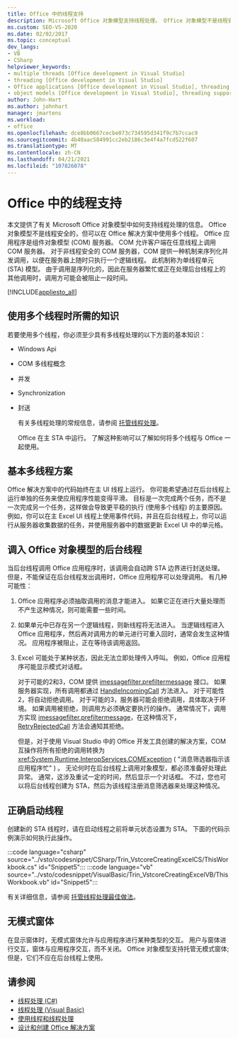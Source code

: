 ```yaml
---
title: Office 中的线程支持
description: Microsoft Office 对象模型支持线程处理。 Office 对象模型不是线程安全的，但可以在 Office 解决方案中使用多个线程。
ms.custom: SEO-VS-2020
ms.date: 02/02/2017
ms.topic: conceptual
dev_langs:
- VB
- CSharp
helpviewer_keywords:
- multiple threads [Office development in Visual Studio]
- threading [Office development in Visual Studio]
- Office applications [Office development in Visual Studio], threading support
- object models [Office development in Visual Studio], threading support
author: John-Hart
ms.author: johnhart
manager: jmartens
ms.workload:
- office
ms.openlocfilehash: dce8bb0667cecbe073c734595d341f9c7b7ccac9
ms.sourcegitcommit: 4b40aac584991cc2eb2186c3e4f4a7fcd522f607
ms.translationtype: MT
ms.contentlocale: zh-CN
ms.lasthandoff: 04/21/2021
ms.locfileid: "107826078"
---
```

# <a name="threading-support-in-office"></a>Office 中的线程支持
  本文提供了有关 Microsoft Office 对象模型中如何支持线程处理的信息。 Office 对象模型不是线程安全的，但可以在 Office 解决方案中使用多个线程。 Office 应用程序是组件对象模型 (COM) 服务器。 COM 允许客户端在任意线程上调用 COM 服务器。 对于非线程安全的 COM 服务器，COM 提供一种机制来序列化并发调用，以便在服务器上随时只执行一个逻辑线程。 此机制称为单线程单元 (STA) 模型。 由于调用是序列化的，因此在服务器繁忙或正在处理后台线程上的其他调用时，调用方可能会被阻止一段时间。

 [!INCLUDE[appliesto_all](../vsto/includes/appliesto-all-md.md)]

## <a name="knowledge-required-when-using-multiple-threads"></a>使用多个线程时所需的知识
 若要使用多个线程，你必须至少具有多线程处理的以下方面的基本知识：

- Windows Api

- COM 多线程概念

- 并发

- Synchronization

- 封送

  有关多线程处理的常规信息，请参阅 [托管线程处理](/dotnet/standard/threading/)。

  Office 在主 STA 中运行。 了解这种影响可以了解如何将多个线程与 Office 一起使用。

## <a name="basic-multithreading-scenario"></a>基本多线程方案
 Office 解决方案中的代码始终在主 UI 线程上运行。 你可能希望通过在后台线程上运行单独的任务来使应用程序性能变得平滑。 目标是一次完成两个任务，而不是一次完成另一个任务，这样做会导致更平稳的执行 (使用多个线程) 的主要原因。 例如，你可以在主 Excel UI 线程上使用事件代码，并且在后台线程上，你可以运行从服务器收集数据的任务，并使用服务器中的数据更新 Excel UI 中的单元格。

## <a name="background-threads-that-call-into-the-office-object-model"></a>调入 Office 对象模型的后台线程
 当后台线程调用 Office 应用程序时，该调用会自动跨 STA 边界进行封送处理。 但是，不能保证在后台线程发出调用时，Office 应用程序可以处理调用。 有几种可能性：

1. Office 应用程序必须抽取调用的消息才能进入。 如果它正在进行大量处理而不产生这种情况，则可能需要一些时间。

2. 如果单元中已存在另一个逻辑线程，则新线程将无法进入。 当逻辑线程进入 Office 应用程序，然后再对调用方的单元进行可重入回时，通常会发生这种情况。 应用程序被阻止，正在等待该调用返回。

3. Excel 可能处于某种状态，因此无法立即处理传入呼叫。 例如，Office 应用程序可能显示模式对话框。

   对于可能的2和3，COM 提供 [imessagefilter.prefiltermessage](/windows/desktop/api/objidl/nn-objidl-imessagefilter) 接口。 如果服务器实现，所有调用都通过 [HandleIncomingCall](/windows/desktop/api/objidl/nf-objidl-imessagefilter-handleincomingcall) 方法进入。 对于可能性2，将自动拒绝调用。 对于可能的3，服务器可能会拒绝调用，具体取决于环境。 如果调用被拒绝，则调用方必须确定要执行的操作。 通常情况下，调用方实现 [imessagefilter.prefiltermessage](/windows/desktop/api/objidl/nn-objidl-imessagefilter)，在这种情况下， [RetryRejectedCall](/windows/desktop/api/objidl/nf-objidl-imessagefilter-retryrejectedcall) 方法会通知其拒绝。

   但是，对于使用 Visual Studio 中的 Office 开发工具创建的解决方案，COM 互操作将所有拒绝的调用转换为 <xref:System.Runtime.InteropServices.COMException> ( "消息筛选器指示该应用程序忙" ) 。 无论何时在后台线程上调用对象模型，都必须准备好处理此异常。 通常，这涉及重试一定的时间，然后显示一个对话框。 不过，您也可以将后台线程创建为 STA，然后为该线程注册消息筛选器来处理这种情况。

## <a name="start-the-thread-correctly"></a>正确启动线程
 创建新的 STA 线程时，请在启动线程之前将单元状态设置为 STA。 下面的代码示例演示如何执行此操作。

 :::code language="csharp" source="../vsto/codesnippet/CSharp/Trin_VstcoreCreatingExcelCS/ThisWorkbook.cs" id="Snippet5":::
 :::code language="vb" source="../vsto/codesnippet/VisualBasic/Trin_VstcoreCreatingExcelVB/ThisWorkbook.vb" id="Snippet5":::

 有关详细信息，请参阅 [托管线程处理最佳做法](/dotnet/standard/threading/managed-threading-best-practices)。

## <a name="modeless-forms"></a>无模式窗体
 在显示窗体时，无模式窗体允许与应用程序进行某种类型的交互。 用户与窗体进行交互，窗体与应用程序交互，而不关闭。 Office 对象模型支持托管无模式窗体;但是，它们不应在后台线程上使用。

## <a name="see-also"></a>请参阅
- [线程处理 (C#)](/dotnet/csharp/programming-guide/concepts/threading/index)
- [线程处理 (Visual Basic)](/dotnet/visual-basic/programming-guide/concepts/threading/index)
- [使用线程和线程处理](/dotnet/standard/threading/using-threads-and-threading)
- [设计和创建 Office 解决方案](../vsto/designing-and-creating-office-solutions.md)
